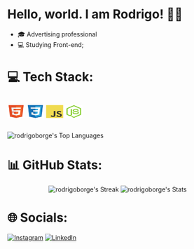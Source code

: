 # Hello, world. I am Rodrigo! 🖖🏽
- 🎓 Advertising professional
- 💻 Studying Front-end;



# 💻 Tech Stack:
<div style="display: inline_block"><br>
    <img align="center" alt="Rodrigo-HTML5" height="30" width="40" src="https://raw.githubusercontent.com/devicons/devicon/2ae2a900d2f041da66e950e4d48052658d850630/icons/html5/html5-original.svg">
    <img align="center" alt="Rodrigo-CSS3" height="30" width="40" src="https://raw.githubusercontent.com/devicons/devicon/2ae2a900d2f041da66e950e4d48052658d850630/icons/css3/css3-original.svg">
    <img align="center" alt="Rodrigo-Javascript" height="30" width="40" src="https://raw.githubusercontent.com/devicons/devicon/2ae2a900d2f041da66e950e4d48052658d850630/icons/javascript/javascript-original.svg">
    <img align="center" alt="Rodrigo-Node.js" height="30" width="40" src="https://raw.githubusercontent.com/devicons/devicon/1119b9f84c0290e0f0b38982099a2bd027a48bf1/icons/nodejs/nodejs-original.svg">
    <!-- <img align="center" alt="Rodrigo-C" height="30" width="40" src="https://raw.githubusercontent.com/devicons/devicon/1119b9f84c0290e0f0b38982099a2bd027a48bf1/icons/c/c-original.svg">
    <img align="center" alt="Rodrigo-C++.js" height="30" width="40" src="https://raw.githubusercontent.com/devicons/devicon/1119b9f84c0290e0f0b38982099a2bd027a48bf1/icons/cplusplus/cplusplus-original.svg">
    <img align="center" alt="Rodrigo-Java" height="30" width="40" src="https://raw.githubusercontent.com/devicons/devicon/1119b9f84c0290e0f0b38982099a2bd027a48bf1/icons/java/java-original.svg">
    <img align="center" alt="Rodrigo-Git" height="30" width="40" src="https://raw.githubusercontent.com/devicons/devicon/2ae2a900d2f041da66e950e4d48052658d850630/icons/git/git-original.svg">
    <img align="center" alt="Rodrigo-Figma" height="28" width="20" src="https://upload.wikimedia.org/wikipedia/commons/3/33/Figma-logo.svg"> --><br><br>
</div>

![rodrigoborge's Top Languages](https://github-readme-stats.vercel.app/api/top-langs/?username=rodrigoborge&theme=dark&show_icons=true&hide_border=false&layout=donut) 

# 📊 GitHub Stats:
<center>

![rodrigoborge's Streak](https://github-readme-streak-stats.herokuapp.com/?user=rodrigoborge&theme=dark&show_border=false)
![rodrigoborge's Stats](https://github-readme-stats.vercel.app/api?username=rodrigoborge&theme=dark&show_icons=true&hide_border=false&count_private=true)


</center>


# 🌐 Socials:

[![Instagram](https://img.shields.io/badge/Instagram-%23E4405F.svg?logo=Instagram&logoColor=white)](https://instagram.com/rodrigoborgee) [![LinkedIn](https://img.shields.io/badge/LinkedIn-%230077B5.svg?logo=linkedin&logoColor=white)](https://linkedin.com/in/rodrigoborge)
